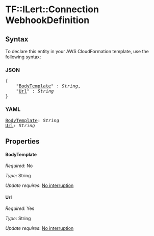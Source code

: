 # TF::ILert::Connection WebhookDefinition

## Syntax

To declare this entity in your AWS CloudFormation template, use the following syntax:

### JSON

<pre>
{
    "<a href="#bodytemplate" title="BodyTemplate">BodyTemplate</a>" : <i>String</i>,
    "<a href="#url" title="Url">Url</a>" : <i>String</i>
}
</pre>

### YAML

<pre>
<a href="#bodytemplate" title="BodyTemplate">BodyTemplate</a>: <i>String</i>
<a href="#url" title="Url">Url</a>: <i>String</i>
</pre>

## Properties

#### BodyTemplate

_Required_: No

_Type_: String

_Update requires_: [No interruption](https://docs.aws.amazon.com/AWSCloudFormation/latest/UserGuide/using-cfn-updating-stacks-update-behaviors.html#update-no-interrupt)

#### Url

_Required_: Yes

_Type_: String

_Update requires_: [No interruption](https://docs.aws.amazon.com/AWSCloudFormation/latest/UserGuide/using-cfn-updating-stacks-update-behaviors.html#update-no-interrupt)

